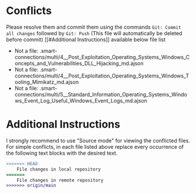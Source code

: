 # Conflicts
Please resolve them and commit them using the commands `Git: Commit all changes` followed by `Git: Push`
(This file will automatically be deleted before commit)
[[#Additional Instructions]] available below file list

- Not a file: .smart-connections/multi/4__Post_Exploitation_Operating_Systems_Windows_Concepts_and_Vulnerabilities_DLL_Hijacking_md.ajson
- Not a file: .smart-connections/multi/4__Post_Exploitation_Operating_Systems_Windows_Tooling_Mimikatz_md.ajson
- Not a file: .smart-connections/multi/5__Standard_Information_Operating_Systems_Windows_Event_Log_Useful_Windows_Event_Logs_md.ajson

# Additional Instructions
I strongly recommend to use "Source mode" for viewing the conflicted files. For simple conflicts, in each file listed above replace every occurrence of the following text blocks with the desired text.

```diff
<<<<<<< HEAD
    File changes in local repository
=======
    File changes in remote repository
>>>>>>> origin/main
```